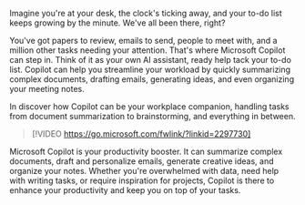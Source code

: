 Imagine you're at your desk, the clock's ticking away, and your to-do list keeps growing by the minute. We've all been there, right? 

You've got papers to review, emails to send, people to meet with, and a million other tasks needing your attention. That's where Microsoft Copilot can step in. Think of it as your own AI assistant, ready help tack your to-do list. Copilot can help you streamline your workload by quickly summarizing complex documents, drafting emails, generating ideas, and even organizing your meeting notes. 

In  discover how Copilot can be your workplace companion, handling tasks from document summarization to brainstorming, and everything in between. 

> [!VIDEO https://go.microsoft.com/fwlink/?linkid=2297730]

Microsoft Copilot is your productivity booster. It can summarize complex documents, draft and personalize emails, generate creative ideas, and organize your notes. Whether you're overwhelmed with data, need help with writing tasks, or require inspiration for projects, Copilot is there to enhance your productivity and keep you on top of your tasks.